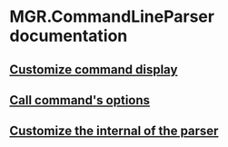 # MGR.CommandLineParser documentation

## [Customize command display](customize-command-display)
## [Call command's options](call-command-options)
## [Customize the internal of the parser](customize-internal-of-parser)